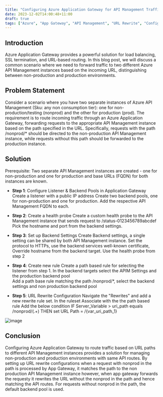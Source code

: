 ```yaml
---
title: "Configuring Azure Application Gateway for API Management Traffic Routing"
date: 2023-12-02T14:00:48+11:00
draft: true
tags: ["Azure", "App Gateway", "API Management", "URL Rewrite", "Config"]
---
```


## Introduction
Azure Application Gateway provides a powerful solution for load balancing, SSL termination, and URL-based routing. In this blog post, we will discuss a common scenario 
where we need to forward traffic to two different Azure API Management instances based on the incoming URL, distinguishing between non-production and production environments.

## Problem Statement
Consider a scenario where you have two separate instances of Azure API Management (Sku: any non consumption tier): one for non-production/testing (nonprod) and the other for production (prod). 
The requirement is to route incoming traffic through an Azure Application Gateway, forwarding requests to the appropriate API Management instance based on the path specified in the URL. 
Specifically, requests with the path /nonprod/* should be directed to the non-production API Management instance, while requests without this path should be forwarded to the production instance.

## Solution
Prerequisite: Two separate API Management instances are created - one for non-production and one for production and base URLs (FQDN) for both instances are known.

- **Step 1**: Configure Listener & Backend Pools in Application Gateway
Create a listener with a public IP address
Create two backend pools, one for non-production and one for production. Add the respective API Management FQDN  to each.

- **Step 2**: Create a health probe
Create a custom health probe to the API Management instance that sends request to /status-0123456789abcdef
Pick the hostname and port from the backend settings.

- **Step 3**: Set up Backend Settings 
Create Backend settings, a single setting can be shared by both API Management instance. 
Set the protocol to HTTPs, use the backend services well-known certificate, Override hostname from the backend target. 
Use the health probe from step 2

- **Step 4**: Create new rule
Create a path based rule for selecting the listener from step 1.
In the backend targets select the APIM Settings and the production backend pool  
Add a path base rule
matching the path /nonprod/*,  select the backend settings and non production backend pool

- **Step 5**: URL Rewrite Configuration
Navigate the "Rewrites" and add a new rewrite rule set. 
In the ruleset 
Associate with the  the path based rule
Add the below condition
 IF  Server_Variable > uri_path equals /nonprod/(.+)
 THEN set URL Path = /{var_uri_path_1}

![image](https://github.com/gopkumr/gopkumr.github.io/assets/1662197/59b71fd8-fde0-4e22-991b-cd5c9adef30a)


## Conclusion
Configuring Azure Application Gateway to route traffic based on URL paths to different API Management instances provides a  solution for managing non-production and production environments with same API routes. 
By setting up URL rewrite configurations when a request with nonprod in the path is processed by App Gateway, it matches the path to the non production API Management instance however, when app gateway forwards the requesty
it rewrites the URL without the nonprod in the path and hence matching the API routes. 
For requests without nonprod in the path, the default backend pool is used.
